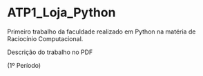 # ATP1_Loja_Python
Primeiro trabalho da faculdade realizado em Python na matéria de Raciocínio Computacional.

Descrição do trabalho no PDF

(1º Período)
